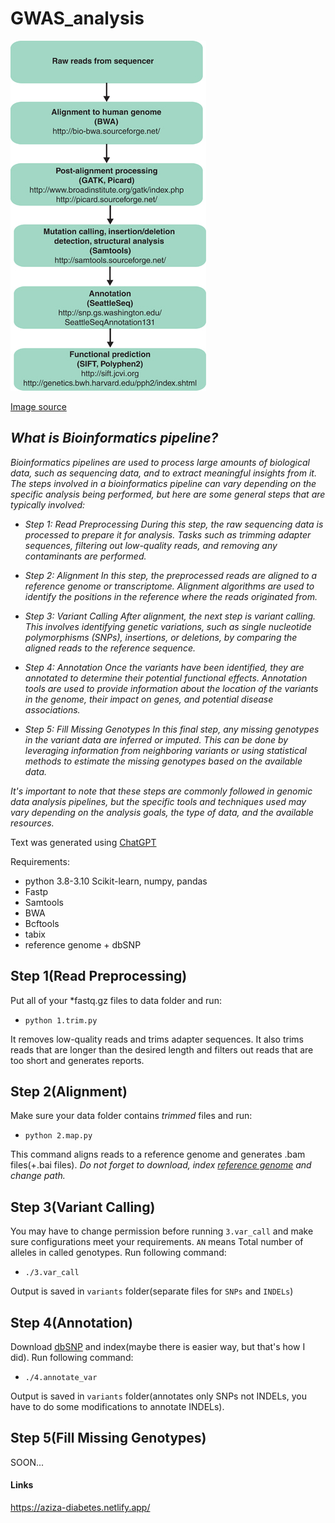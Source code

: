 # GWAS_analysis

![IM](im.png)


[Image source](https://www.researchgate.net/figure/Schematic-of-a-bioinformatics-pipeline-Examples-of-the-most-commonly-used-publicly_fig3_250923605)

## *What is Bioinformatics pipeline?*

*Bioinformatics pipelines are used to process large amounts of biological data, such as sequencing data, and to extract meaningful insights from it. The steps involved in a bioinformatics pipeline can vary depending on the specific analysis being performed, but here are some general steps that are typically involved:*

 - *Step 1: Read Preprocessing During this step, the raw sequencing data
   is processed to prepare it for analysis. Tasks such as trimming
   adapter sequences, filtering out low-quality reads, and removing any
   contaminants are performed.*
   
 - *Step 2: Alignment In this step, the preprocessed reads are aligned to
   a reference genome or transcriptome. Alignment algorithms are used to
   identify the positions in the reference where the reads originated
   from.*
   
  - *Step 3: Variant Calling After alignment, the next step is variant
   calling. This involves identifying genetic variations, such as single
   nucleotide polymorphisms (SNPs), insertions, or deletions, by
   comparing the aligned reads to the reference sequence.*
   
   - *Step 4: Annotation Once the variants have been identified, they are
   annotated to determine their potential functional effects. Annotation
   tools are used to provide information about the location of the
   variants in the genome, their impact on genes, and potential disease
   associations.*
   
   - *Step 5: Fill Missing Genotypes In this final step, any missing
   genotypes in the variant data are inferred or imputed. This can be
   done by leveraging information from neighboring variants or using
   statistical methods to estimate the missing genotypes based on the
   available data.*

*It's important to note that these steps are commonly followed in genomic data analysis pipelines, but the specific tools and techniques used may vary depending on the analysis goals, the type of data, and the available resources.*

Text was generated using [ChatGPT](https://chat.openai.com/)

Requirements:

 - python 3.8-3.10 
 Scikit-learn, numpy, pandas 
 - Fastp 
 - Samtools 
 - BWA
 - Bcftools
 - tabix
 - reference genome + dbSNP
## Step 1(Read Preprocessing)

Put all of your *fastq.gz files to data folder and run:
-     python 1.trim.py

It removes low-quality reads and trims adapter sequences. It also trims reads that are longer than the desired length and filters out reads that are too short and generates reports.


## Step 2(Alignment)

Make sure your data folder contains *trimmed* files and run:
-     python 2.map.py

This command aligns reads to a reference genome and generates .bam files(+.bai files).
*Do not forget to download, index [reference genome](https://www.ncbi.nlm.nih.gov/genome/guide/human/) and change path.*

## Step 3(Variant Calling)

You may have to change permission before running `3.var_call` and make sure configurations meet your requirements. `AN` means Total number of alleles in called genotypes.
Run following command:

-     ./3.var_call

Output is saved in `variants` folder(separate files for `SNPs` and `INDELs`)

## Step 4(Annotation)

Download [dbSNP](https://www.ncbi.nlm.nih.gov/genome/guide/human/) and index(maybe there is easier way, but that's how I did).
Run following command:

-     ./4.annotate_var

Output is saved in `variants` folder(annotates only SNPs not INDELs, you have to do some modifications to annotate INDELs).

## Step 5(Fill Missing Genotypes)

SOON...


#### Links
https://aziza-diabetes.netlify.app/

